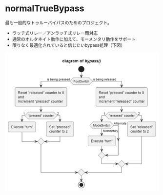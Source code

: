 # normalTrueBypass

最も一般的なトゥルーバイパスのためのプロジェクト。

- ラッチ式リレー／アンラッチ式リレー両対応
- 通常のオルタネイト動作に加えて、モーメンタリ動作をサポート
- 限りなく最適化されていると信じたいbypass処理（下図）

![diagram of "void bypass(void)" function](./plantUML/bypass_diagram.png)
